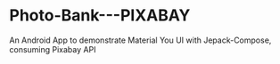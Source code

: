 # Photo-Bank---PIXABAY
An Android App to demonstrate Material You UI  with Jepack-Compose, consuming Pixabay API 
